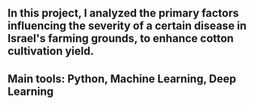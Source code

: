 ## In this project, I analyzed the primary factors influencing the severity of a certain disease in Israel's farming grounds, to enhance cotton cultivation yield.
## Main tools: Python, Machine Learning, Deep Learning
